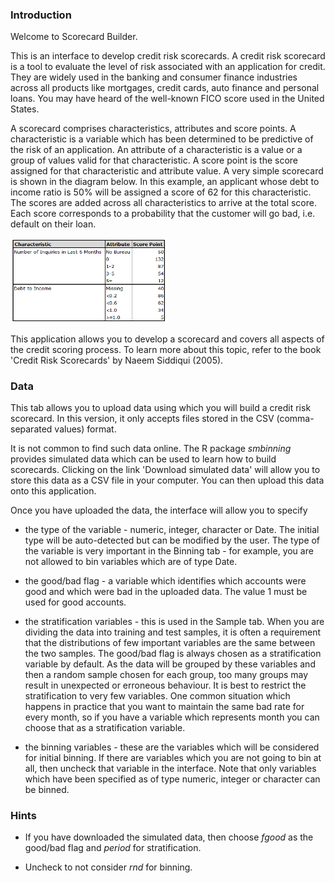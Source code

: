 

### Introduction

Welcome to Scorecard Builder.

This is an interface to develop credit risk scorecards. A credit risk scorecard is a tool to evaluate the level of risk associated with an application for credit. They are widely used in the banking and consumer finance industries across all products like mortgages, credit cards, auto finance and personal loans. You may have heard of the well-known FICO score used in the United States.

A scorecard comprises characteristics, attributes and score points. A characteristic is a variable which has been determined to be predictive of the risk of an application. An attribute of a characteristic is a value or a group of values valid for that characteristic. A score point is the score assigned for that characteristic and attribute value. A very simple scorecard is shown in the diagram below. In this example, an applicant whose debt to income ratio is 50% will be assigned a score of 62 for this characteristic. The scores are added across all characteristics to arrive at the total score. Each score corresponds to a probability that the customer will go bad, i.e. default on their loan.

<img src="www/data-scorecard.png" title="Simple scorecard" alt="Simple scorecard" width="50%" />

This application allows you to develop a scorecard and covers all aspects of the credit scoring process. To learn more about this topic, refer to the book 'Credit Risk Scorecards' by Naeem Siddiqui (2005).

### Data

This tab allows you to upload data using which you will build a credit risk scorecard. In this version, it only accepts files stored in the CSV (comma-separated values) format.

It is not common to find such data online. The R package *smbinning* provides simulated data which can be used to learn how to build scorecards. Clicking on the link 'Download simulated data' will allow you to store this data as a CSV file in your computer. You can then upload this data onto this application.

Once you have uploaded the data, the interface will allow you to specify

* the type of the variable - numeric, integer, character or Date. The initial type will be auto-detected but can be modified by the user. The type of the variable is very important in the Binning tab - for example, you are not allowed to bin variables which are of type Date.

* the good/bad flag - a variable which identifies which accounts were good and which were bad in the uploaded data. The value 1 must be used for good accounts.

* the stratification variables - this is used in the Sample tab. When you are dividing the data into training and test samples, it is often a requirement that the distributions of few important variables are the same between the two samples. The good/bad flag is always chosen as a stratification variable by default. As the data will be grouped by these variables and then a random sample chosen for each group, too many groups may result in unexpected or erroneous behaviour. It is best to restrict the stratification to very few variables. One common situation which happens in practice that you want to maintain the same bad rate for every month, so if you have a variable which represents month you can choose that as a stratification variable.

* the binning variables - these are the variables which will be considered for initial binning. If there are variables which you are not going to bin at all, then uncheck that variable in the interface. Note that only variables which have been specified as of type numeric, integer or character can be binned.

### Hints

* If you have downloaded the simulated data, then choose *fgood* as the good/bad flag and *period* for stratification.

* Uncheck to not consider *rnd* for binning.
